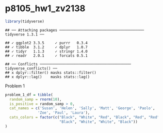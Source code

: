 p8105\_hw1\_zv2138
================

``` r
library(tidyverse)
```

    ## ── Attaching packages ─────────────────────────────────────── tidyverse 1.3.1 ──

    ## ✓ ggplot2 3.3.5     ✓ purrr   0.3.4
    ## ✓ tibble  3.1.2     ✓ dplyr   1.0.7
    ## ✓ tidyr   1.1.3     ✓ stringr 1.4.0
    ## ✓ readr   2.0.1     ✓ forcats 0.5.1

    ## ── Conflicts ────────────────────────────────────────── tidyverse_conflicts() ──
    ## x dplyr::filter() masks stats::filter()
    ## x dplyr::lag()    masks stats::lag()

Problem 1

``` r
problem_1_df = tibble(
  random_samp = rnorm(10),
  is_positive = random_samp > 0,
  cat_names = c('Susan', 'Helen', 'Sally', 'Matt', 'George', 'Paolo', 'Oliver',
               'Zoe', 'Paul', 'Laura'),
  cats_colors = factor(c("Black", "White", "Red", "Black", "Red", "Red",
                         "Black", "White", "White", "Black"))
)
```
